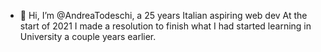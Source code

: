- 👋 Hi, I’m @AndreaTodeschi, a 25 years Italian aspiring web dev
At the start of 2021 I made a resolution to finish what I had started learning in University a couple years earlier.
